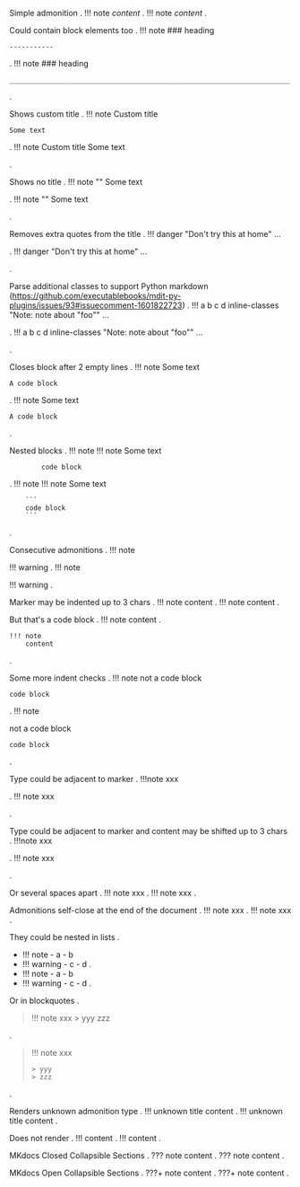 
Simple admonition
.
!!! note
    *content*
.
!!! note
    *content*
.


Could contain block elements too
.
!!! note
    ### heading

    -----------

.
!!! note
    ### heading

    ______________________________________________________________________

.


Shows custom title
.
!!! note Custom title

    Some text

.
!!! note Custom title
    Some text

.


Shows no title
.
!!! note ""
    Some text

.
!!! note ""
    Some text

.


Removes extra quotes from the title
.
!!! danger "Don't try this at home"
    ...

.
!!! danger "Don't try this at home"
    ...

.


Parse additional classes to support Python markdown (https://github.com/executablebooks/mdit-py-plugins/issues/93#issuecomment-1601822723)
.
!!! a b c d inline-classes   "Note: note about "foo"" 
    ...

.
!!! a b c d inline-classes   "Note: note about "foo"" 
    ...

.


Closes block after 2 empty lines
.
!!! note
    Some text


    A code block
.
!!! note
    Some text

```
A code block
```
.


Nested blocks
.
!!! note
    !!! note
        Some text

            code block
.
!!! note
    !!! note
        Some text

        ```
        code block
        ```
.


Consecutive admonitions
.
!!! note

!!! warning
.
!!! note

!!! warning
.


Marker may be indented up to 3 chars
.
   !!! note
       content
.
!!! note
    content
.


But that's a code block
.
    !!! note
        content
.
```
!!! note
    content
```
.


Some more indent checks
.
  !!! note
   not a code block

    code block
.
!!! note

not a code block

```
code block
```
.


Type could be adjacent to marker
.
!!!note
   xxx

.
!!! note
    xxx

.


Type could be adjacent to marker and content may be shifted up to 3 chars
.
!!!note
      xxx

.
!!! note
    xxx

.


Or several spaces apart
.
!!!     note
        xxx
.
!!! note
    xxx
.


Admonitions self-close at the end of the document
.
!!! note
    xxx
.
!!! note
    xxx
.


They could be nested in lists
.
- !!! note
      - a
      - b
- !!! warning
      - c
      - d
.
- !!! note
      - a
      - b
- !!! warning
      - c
      - d
.


Or in blockquotes
.
> !!! note
>     xxx
>     > yyy
>     zzz
>
.
> !!! note
>     xxx
>
>     > yyy
>     > zzz
.


Renders unknown admonition type
.
!!! unknown title
    content
.
!!! unknown title
    content
.


Does not render
.
!!!
    content
.
!!!
content
.



MKdocs Closed Collapsible Sections
.
??? note
    content
.
??? note
    content
.


MKdocs Open Collapsible Sections
.
???+ note
    content
.
???+ note
    content
.
